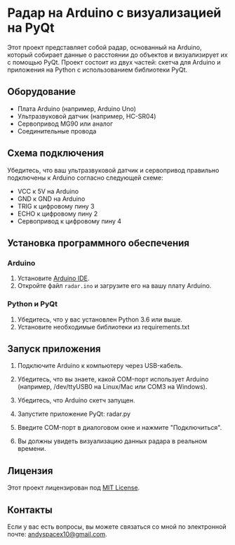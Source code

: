 # Радар на Arduino с визуализацией на PyQt

Этот проект представляет собой радар, основанный на Arduino, который собирает данные о расстоянии до объектов и визуализирует их с помощью PyQt. 
Проект состоит из двух частей: скетча для Arduino и приложения на Python с использованием библиотеки PyQt.

## Оборудование

- Плата Arduino (например, Arduino Uno)
- Ультразвуковой датчик (например, HC-SR04)
- Сервопривод MG90 или аналог
- Соединительные провода

## Схема подключения

Убедитесь, что ваш ультразвуковой датчик и сервопривод правильно подключены к Arduino согласно следующей схеме:

- VCC к 5V на Arduino
- GND к GND на Arduino
- TRIG к цифровому пину 3
- ECHO к цифровому пину 2
- Сервопривод к цифровому пину 4

## Установка программного обеспечения

### Arduino

1. Установите [Arduino IDE](https://www.arduino.cc/en/software).
2. Откройте файл `radar.ino` и загрузите его на вашу плату Arduino.

### Python и PyQt

1. Убедитесь, что у вас установлен Python 3.6 или выше.
2. Установите необходимые библиотеки из requirements.txt

## Запуск приложения

1. Подключите Arduino к компьютеру через USB-кабель.
2. Убедитесь, что вы знаете, какой COM-порт использует Arduino (например, /dev/ttyUSB0 на Linux/Mac или COM3 на Windows).
3. Убедитесь, что Arduino скетч запущен.
4. Запустите приложение PyQt:
radar.py

6. Введите COM-порт в диалоговом окне и нажмите "Подключиться".
7. Вы должны увидеть визуализацию данных радара в реальном времени.

## Лицензия

Этот проект лицензирован под [MIT License](LICENSE).

## Контакты

Если у вас есть вопросы, вы можете связаться со мной по электронной почте: andyspacex10@gmail.com.
